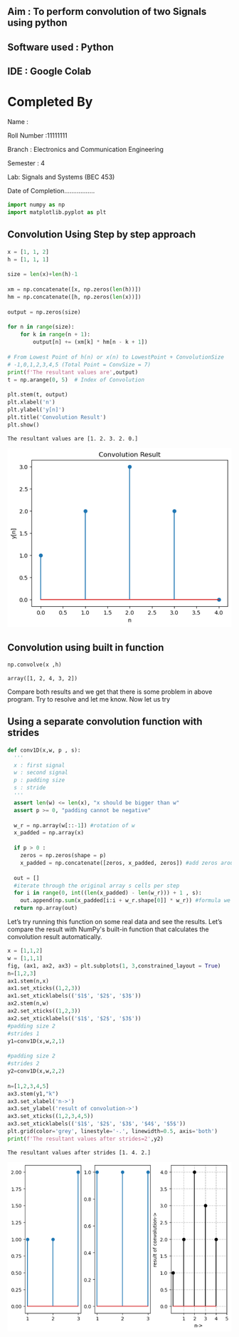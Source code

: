 ## Aim : To perform convolution of two Signals using python 
## Software used  : Python
## IDE : Google Colab

# Completed By
Name : 

Roll Number :11111111

Branch : Electronics and Communication Engineering

Semester : 4

Lab: Signals and Systems (BEC 453)

Date of Completion.................


```python
import numpy as np
import matplotlib.pyplot as plt
```

## Convolution Using Step by step approach 


```python
x = [1, 1, 2]
h = [1, 1, 1]

size = len(x)+len(h)-1

xm = np.concatenate([x, np.zeros(len(h))])
hm = np.concatenate([h, np.zeros(len(x))])

output = np.zeros(size)

for n in range(size):
    for k in range(n + 1):
        output[n] += (xm[k] * hm[n - k + 1])

# From Lowest Point of h(n) or x(n) to LowestPoint + ConvolutionSize
# -1,0,1,2,3,4,5 (Total Point = ConvSize = 7)
print(f'The resultant values are',output)
t = np.arange(0, 5)  # Index of Convolution

plt.stem(t, output)
plt.xlabel('n')
plt.ylabel('y[n]')
plt.title('Convolution Result')
plt.show()
```

    The resultant values are [1. 2. 3. 2. 0.]
    


    
![png](output_3_1.png)
    


## Convolution using built in function


```python
np.convolve(x ,h)
```




    array([1, 2, 4, 3, 2])



Compare both results and we get that there is some problem in above program. Try to resolve and let me know. Now let us try

## Using a separate convolution function with strides


```python
def conv1D(x,w, p , s): 
  '''
  x : first signal
  w : second signal
  p : padding size
  s : stride
  '''
  assert len(w) <= len(x), "x should be bigger than w"
  assert p >= 0, "padding cannot be negative"

  w_r = np.array(w[::-1]) #rotation of w 
  x_padded = np.array(x)

  if p > 0 :
    zeros = np.zeros(shape = p)
    x_padded = np.concatenate([zeros, x_padded, zeros]) #add zeros around original vector

  out = []
  #iterate through the original array s cells per step
  for i in range(0, int((len(x_padded) - len(w_r))) + 1 , s):
    out.append(np.sum(x_padded[i:i + w_r.shape[0]] * w_r)) #formula we have seen before
  return np.array(out)
```

Let’s try running this function on some real data and see the results. Let’s compare the result with NumPy's built-in function that calculates the convolution result automatically.


```python
x = [1,1,2]
w = [1,1,1]
fig, (ax1, ax2, ax3) = plt.subplots(1, 3,constrained_layout = True)
n=[1,2,3]
ax1.stem(n,x)
ax1.set_xticks((1,2,3))
ax1.set_xticklabels(('$1$', '$2$', '$3$'))
ax2.stem(n,w)
ax2.set_xticks((1,2,3))
ax2.set_xticklabels(('$1$', '$2$', '$3$'))
#padding size 2
#strides 1
y1=conv1D(x,w,2,1)

#padding size 2
#strides 2
y2=conv1D(x,w,2,2)

n=[1,2,3,4,5]
ax3.stem(y1,"k")
ax3.set_xlabel('n->')
ax3.set_ylabel('result of convolution->')
ax3.set_xticks((1,2,3,4,5))
ax3.set_xticklabels(('$1$', '$2$', '$3$', '$4$', '$5$'))
plt.grid(color='grey', linestyle='-.', linewidth=0.5, axis='both')
print(f'The resultant values after strides=2',y2)
```

    The resultant values after strides [1. 4. 2.]
    


    
![png](output_9_1.png)
    



```python

```
